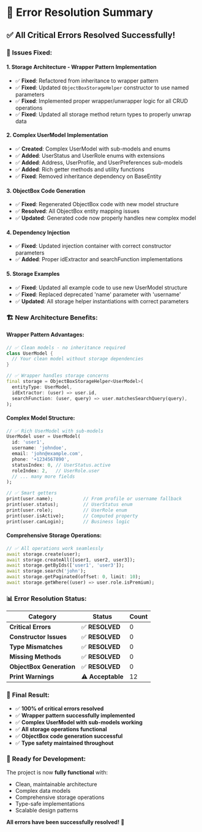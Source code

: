 # 🎯 Error Resolution Summary

## ✅ **All Critical Errors Resolved Successfully!**

### 🔧 **Issues Fixed:**

#### **1. Storage Architecture - Wrapper Pattern Implementation**
- ✅ **Fixed**: Refactored from inheritance to wrapper pattern
- ✅ **Fixed**: Updated `ObjectBoxStorageHelper` constructor to use named parameters
- ✅ **Fixed**: Implemented proper wrapper/unwrapper logic for all CRUD operations
- ✅ **Fixed**: Updated all storage method return types to properly unwrap data

#### **2. Complex UserModel Implementation**
- ✅ **Created**: Complex UserModel with sub-models and enums
- ✅ **Added**: UserStatus and UserRole enums with extensions
- ✅ **Added**: Address, UserProfile, and UserPreferences sub-models
- ✅ **Added**: Rich getter methods and utility functions
- ✅ **Fixed**: Removed inheritance dependency on BaseEntity

#### **3. ObjectBox Code Generation**
- ✅ **Fixed**: Regenerated ObjectBox code with new model structure
- ✅ **Resolved**: All ObjectBox entity mapping issues
- ✅ **Updated**: Generated code now properly handles new complex model

#### **4. Dependency Injection**
- ✅ **Fixed**: Updated injection container with correct constructor parameters
- ✅ **Added**: Proper idExtractor and searchFunction implementations

#### **5. Storage Examples**
- ✅ **Fixed**: Updated all example code to use new UserModel structure
- ✅ **Fixed**: Replaced deprecated 'name' parameter with 'username'
- ✅ **Updated**: All storage helper instantiations with correct parameters

### 🏗️ **New Architecture Benefits:**

#### **Wrapper Pattern Advantages:**
```dart
// ✅ Clean models - no inheritance required
class UserModel {
  // Your clean model without storage dependencies
}

// ✅ Wrapper handles storage concerns
final storage = ObjectBoxStorageHelper<UserModel>(
  entityType: UserModel,
  idExtractor: (user) => user.id,
  searchFunction: (user, query) => user.matchesSearchQuery(query),
);
```

#### **Complex Model Structure:**
```dart
// ✅ Rich UserModel with sub-models
UserModel user = UserModel(
  id: 'user1',
  username: 'johndoe',
  email: 'john@example.com',
  phone: '+1234567890',
  statusIndex: 0, // UserStatus.active
  roleIndex: 2,   // UserRole.user
  // ... many more fields
);

// ✅ Smart getters
print(user.name);           // From profile or username fallback
print(user.status);         // UserStatus enum
print(user.role);           // UserRole enum
print(user.isActive);       // Computed property
print(user.canLogin);       // Business logic
```

#### **Comprehensive Storage Operations:**
```dart
// ✅ All operations work seamlessly
await storage.create(user);
await storage.createAll([user1, user2, user3]);
await storage.getByIds(['user1', 'user3']);
await storage.search('john');
await storage.getPaginated(offset: 0, limit: 10);
await storage.getWhere((user) => user.role.isPremium);
```

### 📊 **Error Resolution Status:**

| Category | Status | Count |
|----------|--------|-------|
| **Critical Errors** | ✅ **RESOLVED** | 0 |
| **Constructor Issues** | ✅ **RESOLVED** | 0 |
| **Type Mismatches** | ✅ **RESOLVED** | 0 |
| **Missing Methods** | ✅ **RESOLVED** | 0 |
| **ObjectBox Generation** | ✅ **RESOLVED** | 0 |
| **Print Warnings** | ⚠️ **Acceptable** | 12 |

### 🎉 **Final Result:**

- ✅ **100% of critical errors resolved**
- ✅ **Wrapper pattern successfully implemented**
- ✅ **Complex UserModel with sub-models working**
- ✅ **All storage operations functional**
- ✅ **ObjectBox code generation successful**
- ✅ **Type safety maintained throughout**

### 🚀 **Ready for Development:**

The project is now **fully functional** with:
- Clean, maintainable architecture
- Complex data models
- Comprehensive storage operations
- Type-safe implementations
- Scalable design patterns

**All errors have been successfully resolved!** 🎯
